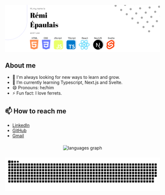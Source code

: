   <picture>
    <source media="(prefers-color-scheme: dark)" srcset="banner-dark.png">
    <source media="(prefers-color-scheme: light)" srcset="banner-light.png">
    <img src="banner-light.png" alt="banner"  />
  </picture>

###

###

<h2> About me </h2>

- 🔭 I'm always looking for new ways to learn and grow.
- 🌱 I’m currently learning Typescript, Next.js and Svelte.
- 😄 Pronouns: he/him
- ⚡ Fun fact: I love ferrets.

<h2> 📫 How to reach me </h2>

- [LinkedIn](https://www.linkedin.com/in/remiepaulais/)
- [GitHub](https://github.com/remiepaulais)
- [Gmail](mailto:epaulais.remi@gmail.com)

###

###

<div align="center">
  <img src="https://github-readme-stats.vercel.app/api/top-langs?username=remiepaulais&locale=en&hide_title=false&layout=compact&card_width=320&langs_count=5&theme=dracula&hide_border=false" height="150" alt="languages graph"  />
</div>

###

###

<picture>
  <source media="(prefers-color-scheme: dark)" srcset="https://raw.githubusercontent.com/remiepaulais/remiepaulais/refs/heads/output/github-snake-dark.svg">
  <source media="(prefers-color-scheme: light)" srcset="https://raw.githubusercontent.com/remiepaulais/remiepaulais/refs/heads/output/github-snake.svg">
  <img src="https://raw.githubusercontent.com/remiepaulais/remiepaulais/refs/heads/output/github-snake.svg" alt="snake"  />
</picture>

###
